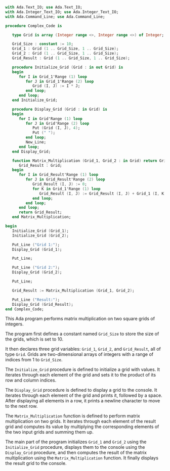 ```ada
with Ada.Text_IO; use Ada.Text_IO;
with Ada.Integer_Text_IO; use Ada.Integer_Text_IO;
with Ada.Command_Line; use Ada.Command_Line;

procedure Complex_Code is

   type Grid is array (Integer range <>, Integer range <>) of Integer;

   Grid_Size : constant := 10;
   Grid_1 : Grid (1 .. Grid_Size, 1 .. Grid_Size);
   Grid_2 : Grid (1 .. Grid_Size, 1 .. Grid_Size);
   Grid_Result : Grid (1 .. Grid_Size, 1 .. Grid_Size);

   procedure Initialize_Grid (Grid : in out Grid) is
   begin
      for I in Grid_1'Range (1) loop
         for J in Grid_1'Range (2) loop
            Grid (I, J) := I * J;
         end loop;
      end loop;
   end Initialize_Grid;

   procedure Display_Grid (Grid : in Grid) is
   begin
      for I in Grid'Range (1) loop
         for J in Grid'Range (2) loop
            Put (Grid (I, J), 4);
            Put (" ");
         end loop;
         New_Line;
      end loop;
   end Display_Grid;

   function Matrix_Multiplication (Grid_1, Grid_2 : in Grid) return Grid is
      Grid_Result : Grid;
   begin
      for I in Grid_Result'Range (1) loop
         for J in Grid_Result'Range (2) loop
            Grid_Result (I, J) := 0;
            for K in Grid_1'Range (1) loop
               Grid_Result (I, J) := Grid_Result (I, J) + Grid_1 (I, K) * Grid_2 (K, J);
            end loop;
         end loop;
      end loop;
      return Grid_Result;
   end Matrix_Multiplication;

begin
   Initialize_Grid (Grid_1);
   Initialize_Grid (Grid_2);

   Put_Line ("Grid 1:");
   Display_Grid (Grid_1);

   Put_Line;

   Put_Line ("Grid 2:");
   Display_Grid (Grid_2);

   Put_Line;

   Grid_Result := Matrix_Multiplication (Grid_1, Grid_2);

   Put_Line ("Result:");
   Display_Grid (Grid_Result);
end Complex_Code;
```

This Ada program performs matrix multiplication on two square grids of integers.

The program first defines a constant named `Grid_Size` to store the size of the grids, which is set to 10.

It then declares three grid variables: `Grid_1`, `Grid_2`, and `Grid_Result`, all of type `Grid`. Grids are two-dimensional arrays of integers with a range of indices from 1 to `Grid_Size`.

The `Initialize_Grid` procedure is defined to initialize a grid with values. It iterates through each element of the grid and sets it to the product of its row and column indices.

The `Display_Grid` procedure is defined to display a grid to the console. It iterates through each element of the grid and prints it, followed by a space. After displaying all elements in a row, it prints a newline character to move to the next row.

The `Matrix_Multiplication` function is defined to perform matrix multiplication on two grids. It iterates through each element of the result grid and computes its value by multiplying the corresponding elements of the two input grids and summing them up.

The main part of the program initializes `Grid_1` and `Grid_2` using the `Initialize_Grid` procedure, displays them to the console using the `Display_Grid` procedure, and then computes the result of the matrix multiplication using the `Matrix_Multiplication` function. It finally displays the result grid to the console.